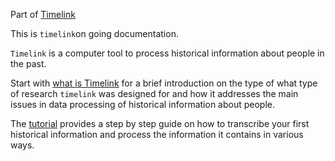 Part of [Timelink](Timelink.md)

This is `timelink`on going documentation.

`Timelink` is a computer tool to process historical information about people in the past.  

Start with [what is Timelink](1.1%20What%20is%20Timelink.md) for a brief introduction on the type of what type of research `timelink` was designed for and how it addresses the main issues in data processing of historical information about people.

The [tutorial](05%20Timelink/timelink-docs/docs/2_Tutorial/index.md)  provides a step by step guide on how to transcribe your first historical information and process the information it contains in various ways.






